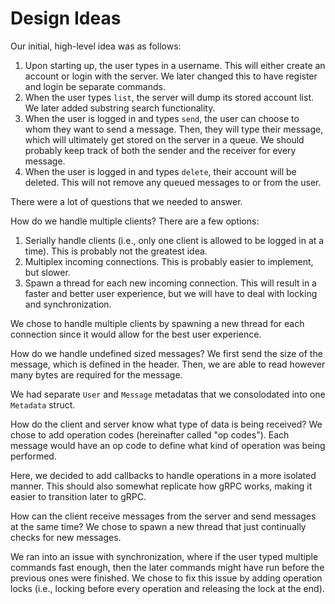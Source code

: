 # Design Ideas

Our initial, high-level idea was as follows:
1. Upon starting up, the user types in a username. This will either create an account or login with the server. We later changed this to have register and login be separate commands.
2. When the user types `list`, the server will dump its stored account list. We later added substring search functionality.
3. When the user is logged in and types `send`, the user can choose to whom they want to send a message. Then, they will type their message, which will ultimately get stored on the server in a queue. We should probably keep track of both the sender and the receiver for every message.
4. When the user is logged in and types `delete`, their account will be deleted. This will not remove any queued messages to or from the user.

There were a lot of questions that we needed to answer.

How do we handle multiple clients? There are a few options:
1. Serially handle clients (i.e., only one client is allowed to be logged in at a time). This is probably not the greatest idea.
2. Multiplex incoming connections. This is probably easier to implement, but slower.
3. Spawn a thread for each new incoming connection. This will result in a faster and better user experience, but we will have to deal with locking and synchronization.

We chose to handle multiple clients by spawning a new thread for each connection since it would allow for the best user experience.

How do we handle undefined sized messages? We first send the size of the message, which is defined in the header. Then, we are able to read however many bytes are required for the message.

We had separate `User` and `Message` metadatas that we consolodated into one `Metadata` struct.

How do the client and server know what type of data is being received? We chose to add operation codes (hereinafter called "op codes"). Each message would have an op code to define what kind of operation was being performed.

Here, we decided to add callbacks to handle operations in a more isolated manner. This should also somewhat replicate how gRPC works, making it easier to transition later to gRPC.

How can the client receive messages from the server and send messages at the same time? We chose to spawn a new thread that just continually checks for new messages.

We ran into an issue with synchronization, where if the user typed multiple commands fast enough, then the later commands might have run before the previous ones were finished. We chose to fix this issue by adding operation locks (i.e., locking before every operation and releasing the lock at the end).
